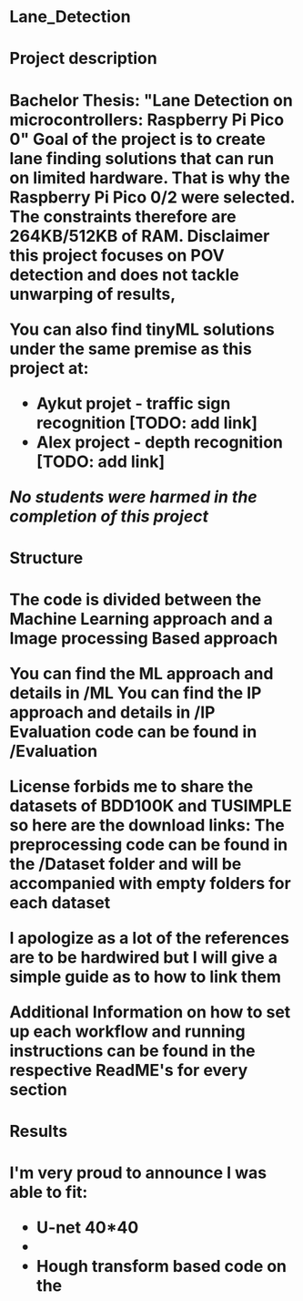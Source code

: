 # Lane_Detection

<h1>Project description<h1>
  
Bachelor Thesis: "Lane Detection on microcontrollers: Raspberry Pi Pico 0"
Goal of the project is to create lane finding solutions that can run on limited hardware.
That is why the Raspberry Pi Pico 0/2 were selected. The constraints therefore are 264KB/512KB of RAM.
Disclaimer this project focuses on POV detection and does not tackle unwarping of results, 


You can also find tinyML solutions under the same premise as this project at:
- Aykut projet - traffic sign recognition [TODO: add link]
- Alex project - depth recognition [TODO: add link]

_No students were harmed in the completion of this project_


<h1>Structure<h1>

The code is divided between the Machine Learning approach and a Image processing Based approach

You can find the ML approach and details in /ML
You can find the IP approach and details in /IP
Evaluation code can be found in /Evaluation

License forbids me to share the datasets of BDD100K and TUSIMPLE so here are the download links:
The preprocessing code can be found in the /Dataset folder and will be accompanied with empty folders for each dataset

I apologize as a lot of the references are to be hardwired but I will give a simple guide as to how to link them

Additional Information on how to set up each workflow and running instructions can be found in the respective ReadME's for every section


<h1>Results<h1>

I'm very proud to announce I was able to fit:
- U-net 40*40
- 
- Hough transform based code on the 




